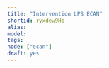 ```yaml
---
title: "Intervention LPS ECAN"
shortid: ryxdew9Hb
alias:
model:
tags:
node: ["ecan"]
draft: yes
---
```

